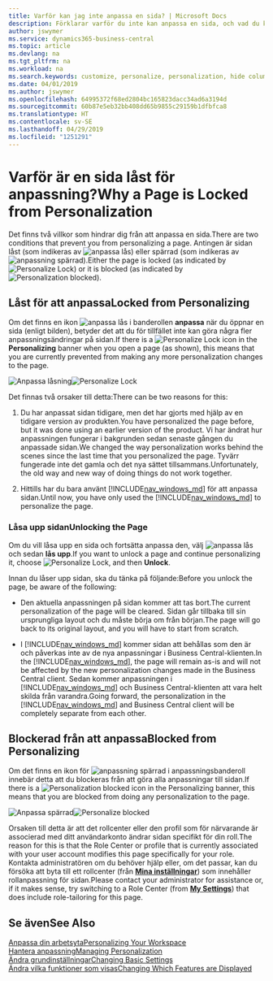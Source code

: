 ```yaml
---
title: Varför kan jag inte anpassa en sida? | Microsoft Docs
description: Förklarar varför du inte kan anpassa en sida, och vad du kan göra om du vill låsa upp den för att anpassa den.
author: jswymer
ms.service: dynamics365-business-central
ms.topic: article
ms.devlang: na
ms.tgt_pltfrm: na
ms.workload: na
ms.search.keywords: customize, personalize, personalization, hide columns, remove fields, move fields
ms.date: 04/01/2019
ms.author: jswymer
ms.openlocfilehash: 64995372f68ed2804bc165823dacc34ad6a3194d
ms.sourcegitcommit: 60b87e5eb32bb408dd65b9855c29159b1dfbfca8
ms.translationtype: HT
ms.contentlocale: sv-SE
ms.lasthandoff: 04/29/2019
ms.locfileid: "1251291"
---
```

# <a name="why-a-page-is-locked-from-personalization"></a><span data-ttu-id="c5fad-103">Varför är en sida låst för anpassning?</span><span class="sxs-lookup"><span data-stu-id="c5fad-103">Why a Page is Locked from Personalization</span></span>

<span data-ttu-id="c5fad-104">Det finns två villkor som hindrar dig från att anpassa en sida.</span><span class="sxs-lookup"><span data-stu-id="c5fad-104">There are two conditions that prevent you from personalizing a page.</span></span> <span data-ttu-id="c5fad-105">Antingen är sidan låst (som indikeras av ![anpassa lås](media/personalization-lock-icon.png "anpassa lås")) eller spärrad (som indikeras av ![anpassning spärrad](media/personalization-blocked-icon.png "anpassning spärrad")).</span><span class="sxs-lookup"><span data-stu-id="c5fad-105">Either the page is locked (as indicated by ![Personalize Lock](media/personalization-lock-icon.png "Personalize lock")) or it is blocked (as indicated by ![Personalization blocked](media/personalization-blocked-icon.png "Personalization blocked")).</span></span>

## <a name="locked-from-personalizing"></a><span data-ttu-id="c5fad-106">Låst för att anpassa</span><span class="sxs-lookup"><span data-stu-id="c5fad-106">Locked from Personalizing</span></span>

<span data-ttu-id="c5fad-107">Om det finns en ikon ![anpassa lås](media/personalization-lock-icon.png "anpassa lås") i banderollen **anpassa** när du öppnar en sida (enligt bilden), betyder det att du för tillfället inte kan göra några fler anpassningsändringar på sidan.</span><span class="sxs-lookup"><span data-stu-id="c5fad-107">If there is a ![Personalize Lock](media/personalization-lock-icon.png "Personalize lock") icon in the **Personalizing** banner when you open a page (as shown), this means that you are currently prevented from making any more personalization changes to the page.</span></span>

<span data-ttu-id="c5fad-108">![Anpassa låsning](media/personalization-locked.png "Anpassa låsning")</span><span class="sxs-lookup"><span data-stu-id="c5fad-108">![Personalize Lock](media/personalization-locked.png "Personalize lock")</span></span>


<!-- This is because we changed the way personalization works behind the scenes since the last time that you personalized the page. Unfortunately, the old way and new of doing things do not work together.

The page currently includes the last personalization changes that you made. If you want to continue personalizing the page, then you can choose the lock icon and then **Unlock**. Just be aware that if you choose to unlock the page, the current personalization of the page will be cleared, and you will have to start from scratch.
-->

<span data-ttu-id="c5fad-109">Det finnas två orsaker till detta:</span><span class="sxs-lookup"><span data-stu-id="c5fad-109">There can be two reasons for this:</span></span>

1. <span data-ttu-id="c5fad-110">Du har anpassat sidan tidigare, men det har gjorts med hjälp av en tidigare version av produkten.</span><span class="sxs-lookup"><span data-stu-id="c5fad-110">You have personalized the page before, but it was done using an earlier version of the product.</span></span> <span data-ttu-id="c5fad-111">Vi har ändrat hur anpassningen fungerar i bakgrunden sedan senaste gången du anpassade sidan.</span><span class="sxs-lookup"><span data-stu-id="c5fad-111">We changed the way personalization works behind the scenes since the last time that you personalized the page.</span></span> <span data-ttu-id="c5fad-112">Tyvärr fungerade inte det gamla och det nya sättet tillsammans.</span><span class="sxs-lookup"><span data-stu-id="c5fad-112">Unfortunately, the old way and new way of doing things do not work together.</span></span>

2. <span data-ttu-id="c5fad-113">Hittills har du bara använt [!INCLUDE[nav_windows_md](includes/nav_windows_md.md)] för att anpassa sidan.</span><span class="sxs-lookup"><span data-stu-id="c5fad-113">Until now, you have only used the [!INCLUDE[nav_windows_md](includes/nav_windows_md.md)] to personalize the page.</span></span>

### <a name="unlocking-the-page"></a><span data-ttu-id="c5fad-114">Låsa upp sidan</span><span class="sxs-lookup"><span data-stu-id="c5fad-114">Unlocking the Page</span></span>

<span data-ttu-id="c5fad-115">Om du vill låsa upp en sida och fortsätta anpassa den, välj ![anpassa lås](media/personalization-lock-icon.png "anpassa lås") och sedan **lås upp**.</span><span class="sxs-lookup"><span data-stu-id="c5fad-115">If you want to unlock a page and continue personalizing it, choose ![Personalize Lock](media/personalization-lock-icon.png "Personalize lock"), and then **Unlock**.</span></span>  

<span data-ttu-id="c5fad-116">Innan du låser upp sidan, ska du tänka på följande:</span><span class="sxs-lookup"><span data-stu-id="c5fad-116">Before you unlock the page, be aware of the following:</span></span>

- <span data-ttu-id="c5fad-117">Den aktuella anpassningen på sidan kommer att tas bort.</span><span class="sxs-lookup"><span data-stu-id="c5fad-117">The current personalization of the page will be cleared.</span></span> <span data-ttu-id="c5fad-118">Sidan går tillbaka till sin ursprungliga layout och du måste börja om från början.</span><span class="sxs-lookup"><span data-stu-id="c5fad-118">The page will go back to its original layout, and you will have to start from scratch.</span></span>

- <span data-ttu-id="c5fad-119">I [!INCLUDE[nav_windows_md](includes/nav_windows_md.md)] kommer sidan att behållas som den är och påverkas inte av de nya anpassningar i Business Central-klienten.</span><span class="sxs-lookup"><span data-stu-id="c5fad-119">In the [!INCLUDE[nav_windows_md](includes/nav_windows_md.md)], the page will remain as-is and will not be affected by the new personalization changes made in the Business Central client.</span></span> <span data-ttu-id="c5fad-120">Sedan kommer anpassningen i [!INCLUDE[nav_windows_md](includes/nav_windows_md.md)] och Business Central-klienten att vara helt skilda från varandra.</span><span class="sxs-lookup"><span data-stu-id="c5fad-120">Going forward, the personalization in the [!INCLUDE[nav_windows_md](includes/nav_windows_md.md)] and Business Central client will be completely separate from each other.</span></span>

## <a name="blocked-from-personalizing"></a><span data-ttu-id="c5fad-121">Blockerad från att anpassa</span><span class="sxs-lookup"><span data-stu-id="c5fad-121">Blocked from Personalizing</span></span>

<span data-ttu-id="c5fad-122">Om det finns en ikon för ![anpassning spärrad](media/personalization-blocked-icon.png "anpassning spärrad") i anpassningsbanderoll innebär detta att du blockeras från att göra alla anpassningar till sidan.</span><span class="sxs-lookup"><span data-stu-id="c5fad-122">If there is a ![Personalization blocked](media/personalization-blocked-icon.png "Personalization blocked") icon in the Personalizing banner, this means that you are blocked from doing any personalization to the page.</span></span>

<span data-ttu-id="c5fad-123">![Anpassa spärrad](media/personalization-blocked.png "Anpassa spärrad")</span><span class="sxs-lookup"><span data-stu-id="c5fad-123">![Personalize blocked](media/personalization-blocked.png "Personalize lock")</span></span>

<span data-ttu-id="c5fad-124">Orsaken till detta är att det rollcenter eller den profil som för närvarande är associerad med ditt användarkonto ändrar sidan specifikt för din roll.</span><span class="sxs-lookup"><span data-stu-id="c5fad-124">The reason for this is that the Role Center or profile that is currently associated with your user account modifies this page specifically for your role.</span></span> <span data-ttu-id="c5fad-125">Kontakta administratören om du behöver hjälp eller, om det passar, kan du försöka att byta till ett rollcenter (från [**Mina inställningar**](https://businesscentral.dynamics.com?page=9176 "gå direkt till sidan användare inställningar i Business Central")) som innehåller rollanpassning för sidan.</span><span class="sxs-lookup"><span data-stu-id="c5fad-125">Please contact your administrator for assistance or, if it makes sense, try switching to a Role Center (from  [**My Settings**](https://businesscentral.dynamics.com?page=9176 "Go directly to your user settings page in Business Central")) that does include role-tailoring for this page.</span></span>

## <a name="see-also"></a><span data-ttu-id="c5fad-126">Se även</span><span class="sxs-lookup"><span data-stu-id="c5fad-126">See Also</span></span>
[<span data-ttu-id="c5fad-127">Anpassa din arbetsyta</span><span class="sxs-lookup"><span data-stu-id="c5fad-127">Personalizing Your Workspace</span></span>](ui-personalization-manage.md)  
[<span data-ttu-id="c5fad-128">Hantera anpassning</span><span class="sxs-lookup"><span data-stu-id="c5fad-128">Managing Personalization</span></span>](ui-personalization-manage.md)  
[<span data-ttu-id="c5fad-129">Ändra grundinställningar</span><span class="sxs-lookup"><span data-stu-id="c5fad-129">Changing Basic Settings</span></span>](ui-change-basic-settings.md)  
[<span data-ttu-id="c5fad-130">Ändra vilka funktioner som visas</span><span class="sxs-lookup"><span data-stu-id="c5fad-130">Changing Which Features are Displayed</span></span>](ui-experiences.md)  
